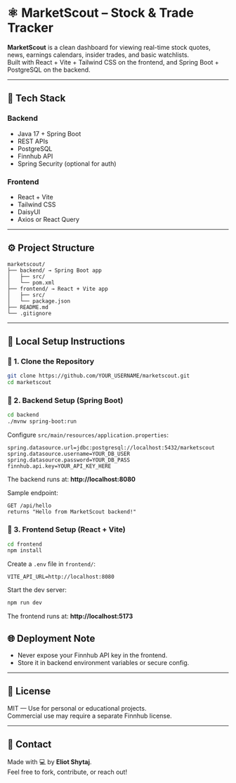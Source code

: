# ⚛️ MarketScout – Stock & Trade Tracker

**MarketScout** is a clean dashboard for viewing real-time stock quotes, news, earnings calendars, insider trades, and basic watchlists.  
Built with React + Vite + Tailwind CSS on the frontend, and Spring Boot + PostgreSQL on the backend.

---

## 🧰 Tech Stack

### Backend
- Java 17 + Spring Boot  
- REST APIs  
- PostgreSQL  
- Finnhub API  
- Spring Security (optional for auth)

### Frontend
- React + Vite  
- Tailwind CSS  
- DaisyUI  
- Axios or React Query  

---

## ⚙️ Project Structure

```
marketscout/
├── backend/ → Spring Boot app
│   ├── src/
│   └── pom.xml
├── frontend/ → React + Vite app
│   ├── src/
│   └── package.json
├── README.md
└── .gitignore
```

---

## 🚀 Local Setup Instructions

### 🔹 1. Clone the Repository
```bash
git clone https://github.com/YOUR_USERNAME/marketscout.git
cd marketscout
```

### 🔹 2. Backend Setup (Spring Boot)
```bash
cd backend
./mvnw spring-boot:run
```

Configure `src/main/resources/application.properties`:
```properties
spring.datasource.url=jdbc:postgresql://localhost:5432/marketscout
spring.datasource.username=YOUR_DB_USER
spring.datasource.password=YOUR_DB_PASS
finnhub.api.key=YOUR_API_KEY_HERE
```

The backend runs at: **http://localhost:8080**

Sample endpoint:
```http
GET /api/hello
returns "Hello from MarketScout backend!"
```

### 🔹 3. Frontend Setup (React + Vite)
```bash
cd frontend
npm install
```

Create a `.env` file in `frontend/`:
```env
VITE_API_URL=http://localhost:8080
```

Start the dev server:
```bash
npm run dev
```

The frontend runs at: **http://localhost:5173**

## 🌐 Deployment Note

- Never expose your Finnhub API key in the frontend.
- Store it in backend environment variables or secure config.

---

## 📄 License

MIT — Use for personal or educational projects.  
Commercial use may require a separate Finnhub license.

---

## 💬 Contact

Made with 💻 by **Eliot Shytaj**.  
Feel free to fork, contribute, or reach out!
